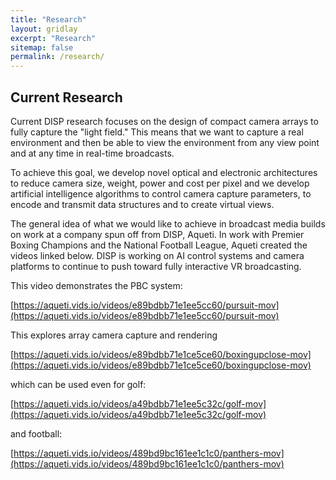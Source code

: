 ```yaml
---
title: "Research"
layout: gridlay
excerpt: "Research"
sitemap: false
permalink: /research/
---
```




## Current Research

Current DISP research focuses on the design of compact camera arrays to fully capture the "light field." This means that we want to capture a real environment and then be able to view the environment from any view point and at any time in real-time broadcasts. 

To achieve this goal, we develop novel optical and electronic architectures to reduce camera size, weight, power and cost per pixel and we develop artificial intelligence algorithms to control camera capture parameters, to encode and transmit data structures and to create virtual views. 

The general idea of what we would like to achieve in broadcast media builds on work at a company spun off from DISP, Aqueti. In work with Premier Boxing Champions and the National Football League, Aqueti created the videos linked below. DISP is working on AI control systems and camera platforms to continue to push toward fully interactive VR broadcasting. 

This video demonstrates the PBC system:

[https://aqueti.vids.io/videos/e89bdbb71e1ee5cc60/pursuit-mov](https://aqueti.vids.io/videos/e89bdbb71e1ee5cc60/pursuit-mov)

This explores array camera capture and rendering

[https://aqueti.vids.io/videos/e89bdbb71e1ce5ce60/boxingupclose-mov](https://aqueti.vids.io/videos/e89bdbb71e1ce5ce60/boxingupclose-mov)

which can be used even for golf:

[https://aqueti.vids.io/videos/a49bdbb71e1ee5c32c/golf-mov](https://aqueti.vids.io/videos/a49bdbb71e1ee5c32c/golf-mov)

and football:

[https://aqueti.vids.io/videos/489bd9bc161ee1c1c0/panthers-mov](https://aqueti.vids.io/videos/489bd9bc161ee1c1c0/panthers-mov)

<br><br><br><br>
